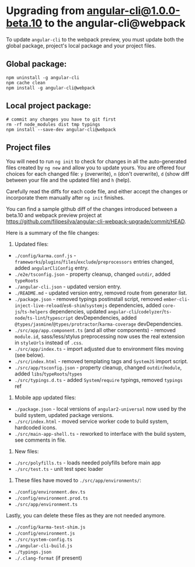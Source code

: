 # Upgrading from angular-cli@1.0.0-beta.10 to the angular-cli@webpack

To update `angular-cli` to the webpack preview, you must update both the global package, project's local package and your project files.

## Global package:
```
npm uninstall -g angular-cli
npm cache clean
npm install -g angular-cli@webpack
```

## Local project package:
```
# commit any changes you have to git first
rm -rf node_modules dist tmp typings
npm install --save-dev angular-cli@webpack
```

## Project files

You will need to run `ng init` to check for changes in all the auto-generated files created by `ng new` and allow you to update yours. You are offered four choices for each changed file: `y` (overwrite), `n` (don't overwrite), `d` (show diff between your file and the updated file) and `h` (help).

Carefully read the diffs for each code file, and either accept the changes or incorporate them manually after `ng init` finishes.

You can find a sample github diff of the changes introduced between a beta.10 and webpack preview project at https://github.com/filipesilva/angular-cli-webpack-upgrade/commit/HEAD.

Here is a summary of the file changes:

1. Updated files:
  * `./config/karma.conf.js` - `frameworks`/`plugins`/`files`/`exclude`/`preprocessors` entries changed, added `angularCliConfig` entry.
  * `./e2e/tsconfig.json` - property cleanup, changed `outdir`, added `typeRoots`
  * `./angular-cli.json` - updated version entry.
  * `./README.md` - updated version entry, removed route from generator list.
  * `./package.json` - removed typings postinstall script, removed `ember-cli-inject-live-reload`/`es6-shim`/`systemjs` dependencies, added `core-js`/`ts-helpers` dependencies, updated `angular-cli`/`codelyzer`/`ts-node`/`ts-lint`/`typescript` devDependencies, added `@types/jasmine`/`@types/protractor`/`karma-coverage` devDependencies.
  * `./src/app/app.component.ts` (and all other components) - removed `module.id`, sass/less/stylus preprocessing now uses the real extension in `styleUrls` instead of `.css`.
  * `./src/app/index.ts` - import adjusted due to environment files moving (see below).
  * `./src/index.html` - removed templating tags and `SystemJS` import script.
  * `./src/app/tsconfig.json` - property cleanup, changed `outdir`/`module`, added `libs`/`typeRoots`/`types`
  * `./src/typings.d.ts` - added `System`/`require` typings, removed `typings` ref
1. Mobile app updated files:
  * `./package.json` - local versions of `angular2-universal` now used by the build system, updated package versions.
  * `./src/index.html` - moved service worker code to build system, hardcoded icons.   
  * `./src/main-app-shell.ts` - reworked to interface with the build system, see comments in file.
1. New files:
  * `./src/polyfills.ts` - loads needed polyfills before main app
  * `./src/test.ts` - unit test spec loader
1. These files have moved to `./src/app/environments/`:
  * `./config/environment.dev.ts`
  * `./config/environment.prod.ts`
  * `./src/app/environment.ts`

Lastly, you can delete these files as they are not needed anymore.
  * `./config/karma-test-shim.js`
  * `./config/environment.js`
  * `./src/system-config.ts`
  * `./angular-cli-build.js`
  * `./typings.json`
  * `./.clang-format` (if present)